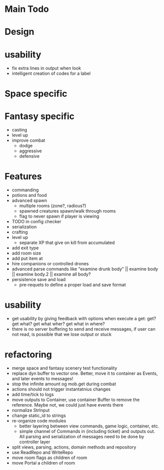 # Main Todo

# Design

# usability

- fix extra lines in output when look
- intelligent creation of codes for a label

# Space specific

# Fantasy specific

- casting
- level up
- improve combat
  - dodge
  - aggressive
  - defensive

# Features

- commanding
- potions and food
- advanced spawn
    - multiple rooms (zone?, radious?)
    - spawned creatures spawn/walk through rooms
    - flag to never spawn if player is viewing
- TODO in config checker
- serialization 
- crafting
- level up
    - separate XP that give on kill from accumulated
- add exit type
- add room size
- add put item at
- hire companions or controlled drones
- advanced parse commands like "examine drunk body" || examine body || examine body.2 || examine all body?
- persistence save and load
  - pre-requets to define a proper load and save format

# usability

- get usability by giving feedback with options when execute a get: get? get what? get what wher? get what in where?
- there is no server buffering to send and receive messages, if user can not read, is possible that we lose output or stuck

# refactoring

- merge space and fantasy scenery test functionality
- replace dyn buffer to vector one. Better, move it to container as Events, and later events to messages!
- stop the infinite amount og mob.get during combat
- actions should not trigger instantatnius changes
- add time/tick to logs
- move outputs to Container, use container Buffer to remove the reference. Maybe not, we could just have events there
- normalize StrInput
- change static_id to strings
- re-organize code modules
  - better layering between view commands, game logic, container, etc.
  - simple channel of Commands in (including ticket) and outputs out. All parsing and serialization of messages need to 
    be done by controller layer
- split views, parsing, actions, domain methods and repository
- use ReadRepo<T> and WriteRepo<T>
- move room flags as children of room
- move Portal a children of room

